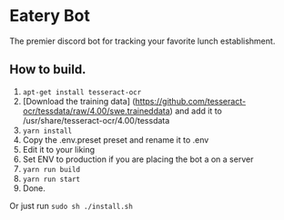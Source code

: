 # Eatery Bot
The premier discord bot for tracking your favorite lunch establishment.

## How to build.

1. ```apt-get install tesseract-ocr```
2. [Download the training data]
(https://github.com/tesseract-ocr/tessdata/raw/4.00/swe.traineddata) and add it to /usr/share/tesseract-ocr/4.00/tessdata
3. ```yarn install```
4. Copy the .env.preset preset and rename it to .env
5. Edit it to your liking
6. Set ENV to production if you are placing the bot a on a server
7. ```yarn run build```
8. ```yarn run start```
9. Done.

Or just run ```sudo sh ./install.sh```